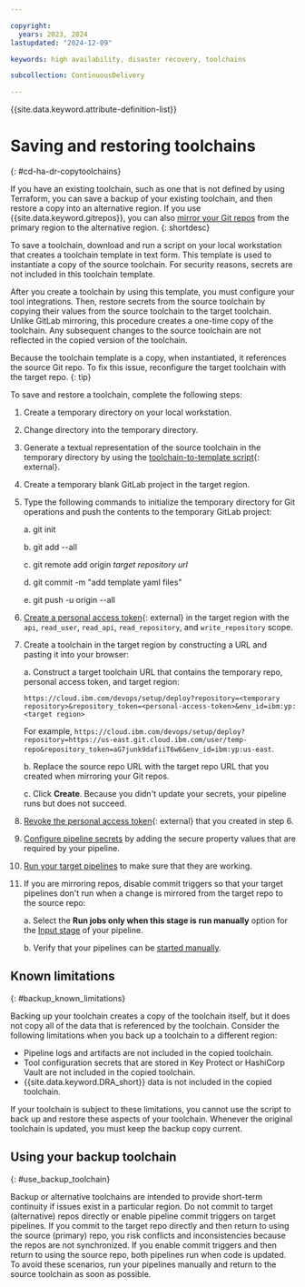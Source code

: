 ```yaml
---

copyright:
  years: 2023, 2024
lastupdated: "2024-12-09"

keywords: high availability, disaster recovery, toolchains

subcollection: ContinuousDelivery

---
```


{{site.data.keyword.attribute-definition-list}}

# Saving and restoring toolchains
{: #cd-ha-dr-copytoolchains}

If you have an existing toolchain, such as one that is not defined by using Terraform, you can save a backup of your existing toolchain, and then restore a copy into an alternative region. If you use {{site.data.keyword.gitrepos}}, you can also [mirror your Git repos](/docs/ContinuousDelivery?topic=ContinuousDelivery-cd-ha-dr-mirrorgit) from the primary region to the alternative region.
{: shortdesc}

To save a toolchain, download and run a script on your local workstation that creates a toolchain template in text form. This template is used to instantiate a copy of the source toolchain. For security reasons, secrets are not included in this toolchain template.

After you create a toolchain by using this template, you must configure your tool integrations. Then, restore secrets from the source toolchain by copying their values from the source toolchain to the target toolchain. Unlike GitLab mirroring, this procedure creates a one-time copy of the toolchain. Any subsequent changes to the source toolchain are not reflected in the copied version of the toolchain.

Because the toolchain template is a copy, when instantiated, it references the source Git repo. To fix this issue, reconfigure the target toolchain with the target repo.
{: tip}

To save and restore a toolchain, complete the following steps:

1. Create a temporary directory on your local workstation.
1. Change directory into the temporary directory.
1. Generate a textual representation of the source toolchain in the temporary directory by using the [toolchain-to-template script](https://github.com/open-toolchain/toolchain-to-template){: external}.
1. Create a temporary blank GitLab project in the target region.
1. Type the following commands to initialize the temporary directory for Git operations and push the contents to the temporary GitLab project:

   a. git init

   b. git add --all

   c. git remote add origin *target repository url*

   d. git commit -m "add template yaml files"

   e. git push -u origin --all

1. [Create a personal access token](https://us-south.git.cloud.ibm.com/help/user/profile/personal_access_tokens.md#creating-a-personal-access-token){: external} in the target region with the `api`, `read_user`, `read_api`, `read_repository`, and `write_repository` scope.
1. Create a toolchain in the target region by constructing a URL and pasting it into your browser:

   a. Construct a target toolchain URL that contains the temporary repo, personal access token, and target region:

   ```text
   https://cloud.ibm.com/devops/setup/deploy?repository=<temporary repository>&repository_token=<personal-access-token>&env_id=ibm:yp:<target region>
   ```
   For example, `https://cloud.ibm.com/devops/setup/deploy?repository=https://us-east.git.cloud.ibm.com/user/temp-repo&repository_token=aG7junk9dafiiT6w6&env_id=ibm:yp:us-east`.

   b. Replace the source repo URL with the target repo URL that you created when mirroring your Git repos.

   c. Click **Create**. Because you didn't update your secrets, your pipeline runs but does not succeed.

1. [Revoke the personal access token](https://us-south.git.cloud.ibm.com/help/user/profile/personal_access_tokens.md#creating-a-personal-access-token){: external} that you created in step 6.
1. [Configure pipeline secrets](/docs/ContinuousDelivery?topic=ContinuousDelivery-deliverypipeline_about#environment_properties) by adding the secure property values that are required by your pipeline.
1. [Run your target pipelines](/docs/ContinuousDelivery?topic=ContinuousDelivery-deliverypipeline_about#deliverypipeline_stages) to make sure that they are working.
1. If you are mirroring repos, disable commit triggers so that your target pipelines don't run when a change is mirrored from the target repo to the source repo:

   a. Select the **Run jobs only when this stage is run manually** option for the [Input stage](/docs/ContinuousDelivery?topic=ContinuousDelivery-deliverypipeline_about#deliverypipeline_stages) of your pipeline.

   b. Verify that your pipelines can be [started manually](/docs/ContinuousDelivery?topic=ContinuousDelivery-deliverypipeline_about#deliverypipeline_stages).

## Known limitations
{: #backup_known_limitations}

Backing up your toolchain creates a copy of the toolchain itself, but it does not copy all of the data that is referenced by the toolchain. Consider the following limitations when you back up a toolchain to a different region:

* Pipeline logs and artifacts are not included in the copied toolchain.
* Tool configuration secrets that are stored in Key Protect or HashiCorp Vault are not included in the copied toolchain.
* {{site.data.keyword.DRA_short}} data is not included in the copied toolchain.

If your toolchain is subject to these limitations, you cannot use the script to back up and restore these aspects of your toolchain. Whenever the original toolchain is updated, you must keep the backup copy current.

## Using your backup toolchain
{: #use_backup_toolchain}

Backup or alternative toolchains are intended to provide short-term continuity if issues exist in a particular region. Do not commit to target (alternative) repos directly or enable pipeline commit triggers on target pipelines. If you commit to the target repo directly and then return to using the source (primary) repo, you risk conflicts and inconsistencies because the repos are not synchronized. If you enable commit triggers and then return to using the source repo, both pipelines run when code is updated. To avoid these scenarios, run your pipelines manually and return to the source toolchain as soon as possible.
